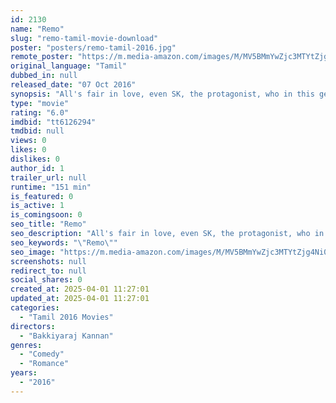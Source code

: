 ```yaml
---
id: 2130
name: "Remo"
slug: "remo-tamil-movie-download"
poster: "posters/remo-tamil-2016.jpg"
remote_poster: "https://m.media-amazon.com/images/M/MV5BMmYwZjc3MTYtZjg4Ni00MWY3LThiNzctN2ZkOTVlMTMyOWMwXkEyXkFqcGc@._V1_SX300.jpg"
original_language: "Tamil"
dubbed_in: null
released_date: "07 Oct 2016"
synopsis: "All's fair in love, even SK, the protagonist, who in this gender-bender of a role masquerades as a woman to nurse his relationship with a lovely young doctor."
type: "movie"
rating: "6.0"
imdbid: "tt6126294"
tmdbid: null
views: 0
likes: 0
dislikes: 0
author_id: 1
trailer_url: null
runtime: "151 min"
is_featured: 0
is_active: 1
is_comingsoon: 0
seo_title: "Remo"
seo_description: "All's fair in love, even SK, the protagonist, who in this gender-bender of a role masquerades as a woman to nurse his relationship with a lovely young doctor."
seo_keywords: "\"Remo\""
seo_image: "https://m.media-amazon.com/images/M/MV5BMmYwZjc3MTYtZjg4Ni00MWY3LThiNzctN2ZkOTVlMTMyOWMwXkEyXkFqcGc@._V1_SX300.jpg"
screenshots: null
redirect_to: null
social_shares: 0
created_at: 2025-04-01 11:27:01
updated_at: 2025-04-01 11:27:01
categories:
  - "Tamil 2016 Movies"
directors:
  - "Bakkiyaraj Kannan"
genres:
  - "Comedy"
  - "Romance"
years:
  - "2016"
---
```

